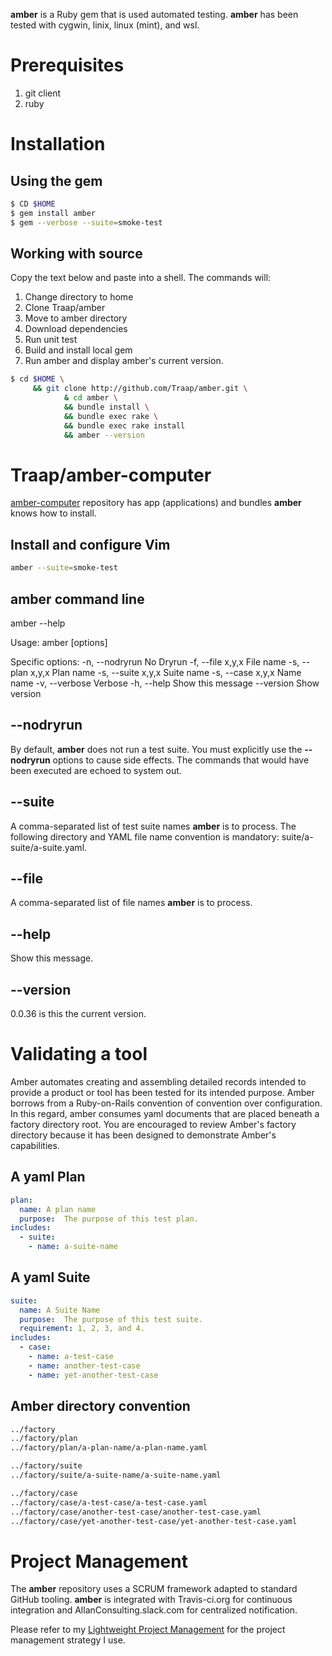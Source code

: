 **amber** is a Ruby gem that is used automated testing.  **amber** has been
tested with cygwin, linix, linux (mint), and wsl.

# Prerequisites 
1. git client
2. ruby 

# Installation
## Using the gem
```bash
$ CD $HOME
$ gem install amber
$ gem --verbose --suite=smoke-test
```

## Working with source 
Copy the text below and paste into a shell.  The commands will:
1. Change directory to home
2. Clone Traap/amber
3. Move to amber directory
4. Download dependencies
5. Run unit test
5. Build and install local gem
6. Run amber and display amber's current version.

```bash
$ cd $HOME \
     && git clone http://github.com/Traap/amber.git \
            & cd amber \
            && bundle install \
            && bundle exec rake \
            && bundle exec rake install
            && amber --version
```

# Traap/amber-computer
[amber-computer](https://github.com/Traap/amber-computer) repository has app
(applications) and bundles **amber** knows how to install.

## Install and configure Vim
```bash
amber --suite=smoke-test
```

## amber command line
amber --help

Usage: amber [options]

Specific options:
    -n, --nodryrun                   No Dryrun
    -f, --file x,y,x                 File name
    -s, --plan x,y,x                 Plan name 
    -s, --suite x,y,x                Suite name
    -s, --case x,y,x                 Name name
    -v, --verbose                    Verbose
    -h, --help                       Show this message
        --version                    Show version

## --nodryrun
By default, **amber** does not run a test suite.  You must explicitly
use the **--nodryrun** options to cause side effects.  The commands that would
have been executed are echoed to system out.

## --suite
A comma-separated list of test suite names **amber** is to process.  The following
directory and YAML file name convention is mandatory:
suite/a-suite/a-suite.yaml.

## --file
A comma-separated list of file names **amber** is to process.

## --help
Show this message.

## --version
0.0.36 is this the current version.

# Validating a tool
Amber automates creating and assembling detailed records intended to provide
a product or tool has been tested for its intended purpose.  Amber borrows from
a Ruby-on-Rails convention of convention over configuration.  In this regard,
amber consumes yaml documents that are placed beneath a factory directory root.
You are encouraged to review Amber's factory directory because it has been
designed to demonstrate Amber's capabilities.

## A yaml Plan
```yaml
plan:
  name: A plan name
  purpose:  The purpose of this test plan.
includes:
  - suite:
    - name: a-suite-name 
```

## A yaml Suite
```yaml
suite:
  name: A Suite Name 
  purpose:  The purpose of this test suite.
  requirement: 1, 2, 3, and 4.
includes:
  - case:
    - name: a-test-case 
    - name: another-test-case 
    - name: yet-another-test-case 
```

## Amber directory convention
```bash
../factory
../factory/plan
../factory/plan/a-plan-name/a-plan-name.yaml

../factory/suite
../factory/suite/a-suite-name/a-suite-name.yaml

../factory/case
../factory/case/a-test-case/a-test-case.yaml
../factory/case/another-test-case/another-test-case.yaml
../factory/case/yet-another-test-case/yet-another-test-case.yaml
```

# Project Management
The **amber** repository uses a SCRUM framework adapted to standard GitHub
tooling.  **amber** is integrated with Travis-ci.org for continuous
integration and AllanConsulting.slack.com for centralized notification.

Please refer to my [Lightweight Project Management](https://github.com/Traap/lpm)
for the project management strategy I use.
